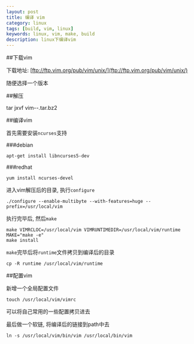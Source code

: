 ```yaml
---
layout: post
title: 编译 vim 
category: linux
tags: [build, vim, linux]
keywords: linux, vim, make, build
description: linux下编译vim
---
```


##下载vim

下载地址: [ftp://ftp.vim.org/pub/vim/unix/](ftp://ftp.vim.org/pub/vim/unix/)

随便选择一个版本

##解压

tar jxvf vim--.tar.bz2

##编译vim

首先需要安装`ncurses`支持

###debian

    apt-get install libncurses5-dev

###redhat

    yum install ncurses-devel

进入vim解压后的目录, 执行`configure`

    ./configure --enable-multibyte --with-features=huge --prefix=/usr/local/vim

执行完毕后, 然后`make`

    make VIMRCLOC=/usr/local/vim VIMRUNTIMEDIR=/usr/local/vim/runtime MAKE="make -e"
    make install

`make`完毕后将`runtime`文件拷贝到编译后的目录

    cp -R runtime /usr/local/vim/runtime

##配置vim

新增一个全局配置文件

    touch /usr/local/vim/vimrc

可以将自己常用的一些配置拷贝进去

最后做一个软链, 将编译后的链接到path中去

    ln -s /usr/local/vim/bin/vim /usr/local/bin/vim
